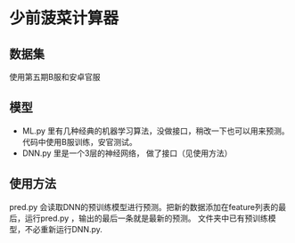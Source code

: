 少前菠菜计算器
=====================================================
数据集
-----------------------------------------------------
使用第五期B服和安卓官服

模型
----------------------------------------------------

* ML.py 里有几种经典的机器学习算法，没做接口，稍改一下也可以用来预测。代码中使用B服训练，安官测试。
* DNN.py 里是一个3层的神经网络， 做了接口（见使用方法）

使用方法
-----------------------------------------------------
pred.py 会读取DNN的预训练模型进行预测。把新的数据添加在feature列表的最后，运行pred.py ，输出的最后一条就是最新的预测。
文件夹中已有预训练模型，不必重新运行DNN.py.

